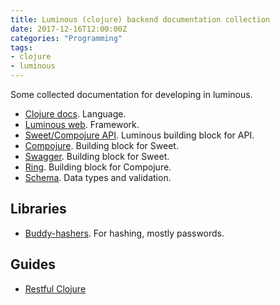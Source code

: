 ```yaml
---
title: Luminous (clojure) backend documentation collection
date: 2017-12-16T12:00:00Z
categories: "Programming"
tags:
- clojure
- luminous
---
```

Some collected documentation for developing in luminous.

* [Clojure docs](https://clojuredocs.org/). Language.  
* [Luminous web](http://www.luminusweb.net/docs). Framework.  
* [Sweet/Compojure API](https://github.com/metosin/compojure-api). Luminous building block for API.  
* [Compojure](https://github.com/weavejester/compojure). Building block for Sweet.  
* [Swagger](https://github.com/metosin/ring-swagger). Building block for Sweet.  
* [Ring](https://github.com/ring-clojure/ring). Building block for Compojure.  
* [Schema](https://github.com/Plumatic/schema). Data types and validation.  

## Libraries
* [Buddy-hashers](https://funcool.github.io/buddy-hashers/latest/#quickstart). For hashing, mostly passwords.  

## Guides
* [Restful Clojure](https://kendru.github.io/restful-clojure/2014/02/19/getting-a-web-server-up-and-running-with-compojure-restful-clojure-part-2/)  

